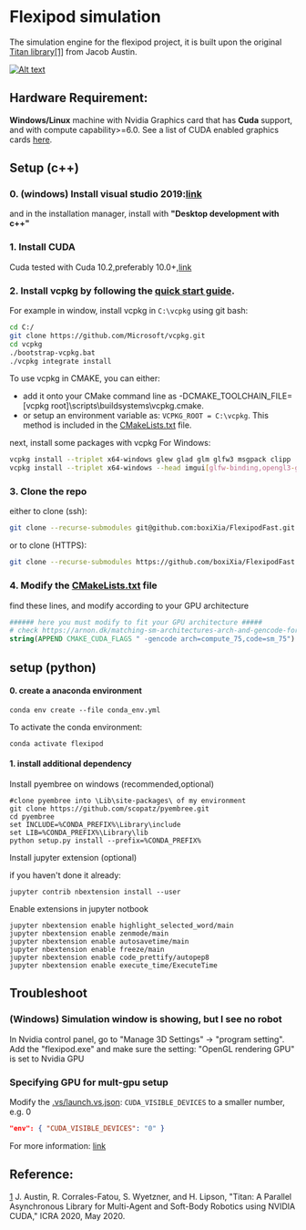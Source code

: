 # Flexipod simulation
The simulation engine for the flexipod project, it is built upon the original [Titan library](https://github.com/jacobaustin123/Titan)[[1]](#ref-1) from Jacob Austin.

[![Alt text](https://img.youtube.com/vi/eENbrnjF_oA/0.jpg)](https://www.youtube.com/watch?v=eENbrnjF_oA)


## Hardware Requirement:
**Windows/Linux** machine with Nvidia Graphics card that has **Cuda** support, and with compute capability>=6.0. See a list of CUDA enabled graphics cards [here](https://developer.nvidia.com/cuda-gpus).


## Setup (c++)

### 0. (windows) Install visual studio 2019:[link](https://visualstudio.microsoft.com/downloads/)
and in the installation manager, install with **"Desktop development with c++"**

### 1. Install CUDA 
Cuda tested with Cuda 10.2,preferably 10.0+,[link](https://developer.nvidia.com/cuda-downloads)
### 2. Install vcpkg by following the [quick start guide](https://github.com/Microsoft/vcpkg#quick-start).

For example in window, install vcpkg in ```C:\vcpkg``` using git bash:
```bash
cd C:/
git clone https://github.com/Microsoft/vcpkg.git
cd vcpkg
./bootstrap-vcpkg.bat
./vcpkg integrate install
```
To use vcpkg in CMAKE, you can either:

+ add it onto your CMake command line as -DCMAKE_TOOLCHAIN_FILE=[vcpkg root]\scripts\buildsystems\vcpkg.cmake.
+ or setup an environment variable as: ```VCPKG_ROOT = C:\vcpkg```. This method is included in the [CMakeLists.txt](./CMakeLists.txt) file.

next, install some packages with vcpkg
For Windows:
```bash
vcpkg install --triplet x64-windows glew glad glm glfw3 msgpack clipp
vcpkg install --triplet x64-windows --head imgui[glfw-binding,opengl3-glew-binding]
```

### 3. Clone the repo
either to clone (ssh):
```bash
git clone --recurse-submodules git@github.com:boxiXia/FlexipodFast.git

```
or to clone (HTTPS):
```bash
git clone --recurse-submodules https://github.com/boxiXia/FlexipodFast.git
```
### 4. Modify the [CMakeLists.txt](./CMakeLists.txt) file
find these lines, and modify according to your GPU architecture
```cmake
###### here you must modify to fit your GPU architecture #####
# check https://arnon.dk/matching-sm-architectures-arch-and-gencode-for-various-nvidia-cards/
string(APPEND CMAKE_CUDA_FLAGS " -gencode arch=compute_75,code=sm_75")
```

## setup (python)

#### 0. create a anaconda environment
```
conda env create --file conda_env.yml
```
<!-- ```
conda create --name flexipod python=3.8
``` -->
To activate the conda environment:
```
conda activate flexipod
```
<!-- check if pip works properly:
```
pip list
``` -->
<!-- if you see error "module 'brotli' has no attribute 'error'":
```
conda install -c anaconda urllib3
``` -->

#### 1. install additional dependency
<!-- ```
#install (required)
conda config --add channels conda-forge
conda install jupyter numpy matplotlib seaborn scikit-learn Cython joblib numba 
conda install shapely rtree networkx trimesh point_cloud_utils 
pip install open3d msgpack embree

``` -->
Install pyembree on windows (recommended,optional)
```
#clone pyembree into \Lib\site-packages\ of my environment
git clone https://github.com/scopatz/pyembree.git
cd pyembree
set INCLUDE=%CONDA_PREFIX%\Library\include
set LIB=%CONDA_PREFIX%\Library\lib
python setup.py install --prefix=%CONDA_PREFIX%
```

Install jupyter extension (optional)
<!-- ```
conda install jupyter_contrib_nbextensions autopep8 line_profiler
``` -->
if you haven't done it already:
```
jupyter contrib nbextension install --user
```
Enable extensions in jupyter notbook
```
jupyter nbextension enable highlight_selected_word/main
jupyter nbextension enable zenmode/main
jupyter nbextension enable autosavetime/main 
jupyter nbextension enable freeze/main
jupyter nbextension enable code_prettify/autopep8
jupyter nbextension enable execute_time/ExecuteTime
```
<!-- Install shapely on Windows (only for fallback):
[download whl](https://www.lfd.uci.edu/~gohlke/pythonlibs/#shapely) -->


## Troubleshoot
### (Windows) Simulation window is showing, but I see no robot
In Nvidia control panel, go to "Manage 3D Settings" -> "program setting". Add the "flexipod.exe" and make sure the setting: "OpenGL rendering GPU" is set to Nvidia GPU

### Specifying GPU for mult-gpu setup
Modify the [.vs/launch.vs.json](.vs/launch.vs.json): ```CUDA_VISIBLE_DEVICES``` to a smaller number, e.g. 0
```json
"env": { "CUDA_VISIBLE_DEVICES": "0" }
```
For more information: [link](https://docs.microsoft.com/en-us/cpp/build/configure-cmake-debugging-sessions)
## Reference:
[1](#ref-1) J. Austin, R. Corrales-Fatou, S. Wyetzner, and H. Lipson, "Titan: A Parallel Asynchronous Library for Multi-Agent and Soft-Body Robotics using NVIDIA CUDA," ICRA 2020, May 2020.

